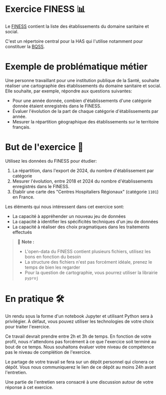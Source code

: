 # Exercice FINESS 📊

Le [FINESS](https://www.data.gouv.fr/fr/datasets/finess-extraction-du-fichier-des-etablissements/) contient la liste des établissements du domaine sanitaire et social.

C'est un répertoire central pour la HAS qui l'utilise notamment pour constituer la [BQSS](https://has-sante.pages.has-sante.fr/public/bqss/).

# Exemple de problématique métier

Une personne travaillant pour une institution publique de la Santé, souhaite réaliser une cartographie des établissements du domaine sanitaire et social.
Elle souhaite, par exemple, répondre aux questions suivantes:

- Pour une année donnée, combien d'établissements d'une catégorie donnée étaient enregistrés dans le FINESS.
- Évaluer l'évolution de la part de chaque catégorie d'établissements par année.
- Mesurer la répartition géographique des établissements sur le territoire français.

# But de l'exercice 🚀

Utilisez les données du FINESS pour étudier:

1. La répartition, dans l'export de 2024, du nombre d'établissement par catégorie
2. Mesurer l'évolution, entre 2018 et 2024 du nombre d'établissements enregistrés dans le FINESS.
3. Établir une carte des "Centres Hospitaliers Régionaux" (catégorie `1101`) en France.

Les éléments qui nous intéressent dans cet exercice sont:

- La capacité à appréhender un nouveau jeu de données
- La capacité à identifier les spécificités techniques d'un jeu de données
- La capacité à réaliser des choix pragmatiques dans les traitements effectués

> 📝 **Note :**
>
> - L'open-data du FINESS contient plusieurs fichiers, utilisez les bons en fonction du besoin
> - La structure des fichiers n'est pas forcément idéale, prenez le temps de bien les regarder
> - Pour la question de cartographie, vous pourrez utiliser la librairie `pyproj`

# En pratique 🛠

Un rendu sous la forme d'un notebook Jupyter et utilisant Python sera à privilégier.
À défaut, vous pouvez utiliser les technologies de votre choix pour traiter l'exercice.

Ce travail devrait prendre entre 2h et 3h de temps.
En fonction de votre profil, nous n'attendons pas forcément à ce que l'exercice soit terminé au bout de ce temps.
Nous souhaitons évaluer votre niveau de compétence pas le niveau de complétion de l'exercice.

Le partage de votre travail se fera sur un dépôt personnel qui clonera ce dépôt.
Vous nous communiquerez le lien de ce dépôt au moins 24h avant l'entretien.

Une partie de l'entretien sera consacré à une discussion autour de votre réponse à cet exercice.
